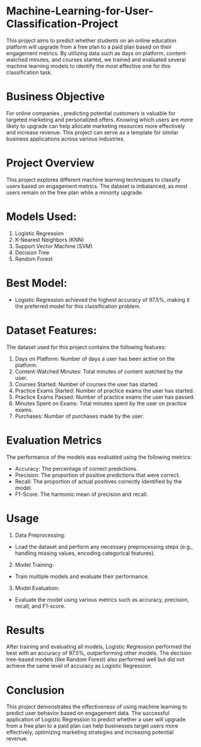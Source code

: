 # Machine-Learning-for-User-Classification-Project
This project aims to predict whether students on an online education platform will upgrade from a free plan to a paid plan based on their engagement metrics. By utilizing data such as days on platform, content-watched minutes, and courses started, we trained and evaluated several machine learning models to identify the most effective one for this classification task.
# Business Objective
For online companies , predicting potential customers is valuable for targeted marketing and personalized offers. Knowing which users are more likely to upgrade can help allocate marketing resources more effectively and increase revenue. This project can serve as a template for similar business applications across various industries.
# Project Overview
This project explores different machine learning techniques to classify users based on engagement metrics. The dataset is imbalanced, as most users remain on the free plan while a minority upgrade.

# Models Used:

1. Logistic Regression
2. K-Nearest Neighbors (KNN)
3. Support Vector Machine (SVM)
4. Decision Tree
5. Random Forest

# Best Model:
- Logistic Regression achieved the highest accuracy of 97.5%, making it the preferred model for this classification problem.

# Dataset Features:
The dataset used for this project contains the following features:

1. Days on Platform: Number of days a user has been active on the platform.
2. Content-Watched Minutes: Total minutes of content watched by the user.
3. Courses Started: Number of courses the user has started.
4. Practice Exams Started: Number of practice exams the user has started.
5. Practice Exams Passed: Number of practice exams the user has passed.
6. Minutes Spent on Exams: Total minutes spent by the user on practice exams.
7. Purchases: Number of purchases made by the user.

# Evaluation Metrics
The performance of the models was evaluated using the following metrics:

- Accuracy: The percentage of correct predictions.
- Precision: The proportion of positive predictions that were correct.
- Recall: The proportion of actual positives correctly identified by the model.
- F1-Score: The harmonic mean of precision and recall.

# Usage
1. Data Preprocessing:
 - Load the dataset and perform any necessary preprocessing steps (e.g., handling missing values, encoding categorical features).
2. Model Training:
 - Train multiple models and evaluate their performance.
3. Model Evaluation:
 - Evaluate the model using various metrics such as accuracy, precision, recall, and F1-score.

# Results
After training and evaluating all models, Logistic Regression performed the best with an accuracy of 97.5%, outperforming other models. The decision tree-based models (like Random Forest) also performed well but did not achieve the same level of accuracy as Logistic Regression.

# Conclusion
This project demonstrates the effectiveness of using machine learning to predict user behavior based on engagement data. The successful application of Logistic Regression to predict whether a user will upgrade from a free plan to a paid plan can help businesses target users more effectively, optimizing marketing strategies and increasing potential revenue.
